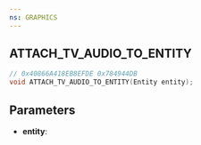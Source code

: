 ```yaml
---
ns: GRAPHICS
---
```

## ATTACH_TV_AUDIO_TO_ENTITY

```c
// 0x40866A418EB8EFDE 0x784944DB
void ATTACH_TV_AUDIO_TO_ENTITY(Entity entity);
```

## Parameters
* **entity**:
